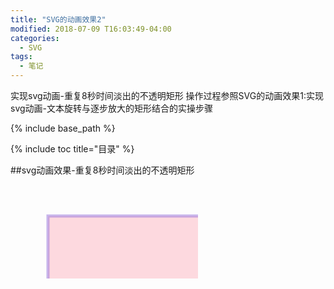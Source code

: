 ```yaml
---
title: "SVG的动画效果2"
modified: 2018-07-09 T16:03:49-04:00
categories: 
  - SVG
tags:
  - 笔记
---
```


实现svg动画-重复8秒时间淡出的不透明矩形
操作过程参照SVG的动画效果1:实现svg动画-文本旋转与逐步放大的矩形结合的实操步骤

{% include base_path %}

{% include toc title="目录" %}

##svg动画效果-重复8秒时间淡出的不透明矩形
<html>
<head>
<meta charset="UTF-8">
<title></title>
</head>
<body>
<svg xmlns="http://www.w3.org/2000/svg" version="1.1">
<rect x="60" y="50" width="300" height="300" style="fill:lightpink;stroke:mediumpurple;stroke-width:5;fill-opacity:0.5;stroke-opacity:0.5" />
<animate attributeType="CSS" attributeName="opacity" from="1" to="0" dur="8s" repeatCount="indefinite" />
</rect>
</svg>
</body>
</html>
